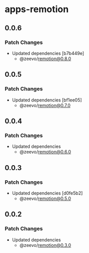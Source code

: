 # apps-remotion

## 0.0.6

### Patch Changes

- Updated dependencies [b7b449e]
  - @zeevo/remotion@0.8.0

## 0.0.5

### Patch Changes

- Updated dependencies [bf1ee05]
  - @zeevo/remotion@0.7.0

## 0.0.4

### Patch Changes

- Updated dependencies
  - @zeevo/remotion@0.6.0

## 0.0.3

### Patch Changes

- Updated dependencies [d0fe5b2]
  - @zeevo/remotion@0.5.0

## 0.0.2

### Patch Changes

- Updated dependencies
  - @zeevo/remotion@0.3.0
